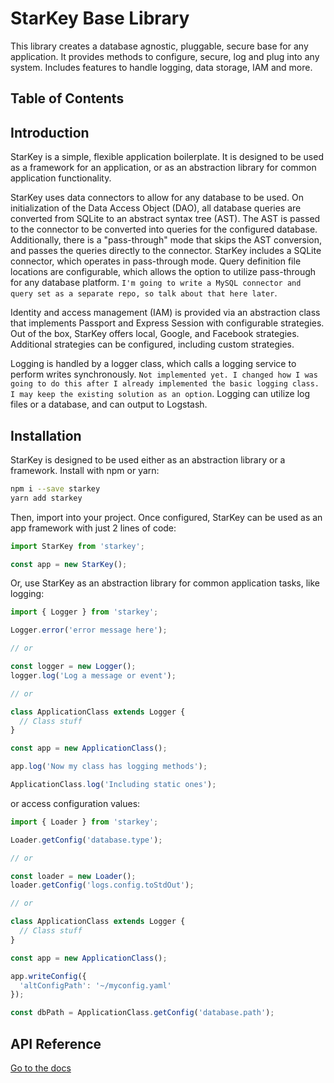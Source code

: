 # StarKey Base Library

This library creates a database agnostic, pluggable, secure base for any application. It provides methods to configure, secure, log and plug into any system. Includes features to handle logging, data storage, IAM and more.

## Table of Contents



## Introduction
StarKey is a simple, flexible application boilerplate. It is designed to be used as a framework for an application, or as an abstraction library for common application functionality.

StarKey uses data connectors to allow for any database to be used. On initialization of the Data Access Object (DAO), all database queries are converted from SQLite to an abstract syntax tree (AST). The AST is passed to the connector to be converted into queries for the configured database. Additionally, there is a "pass-through" mode that skips the AST conversion, and passes the queries directly to the connector. StarKey includes a SQLite connector, which operates in pass-through mode. Query definition file locations are configurable, which allows the option to utilize pass-through for any database platform. `I'm going to write a MySQL connector and query set as a separate repo, so talk about that here later`.

Identity and access management (IAM) is provided via an abstraction class that implements Passport and Express Session with configurable strategies. Out of the box, StarKey offers local, Google, and Facebook strategies. Additional strategies can be configured, including custom strategies.

Logging is handled by a logger class, which calls a logging service to perform writes synchronously. `Not implemented yet. I changed how I was going to do this after I already implemented the basic logging class. I may keep the existing solution as an option`. Logging can utilize log files or a database, and can output to Logstash.

## Installation

StarKey is designed to be used either as an abstraction library or a framework. Install with npm or yarn:

```Bash
npm i --save starkey
yarn add starkey
```

Then, import into your project. Once configured, StarKey can be used as an app framework with just 2 lines of code:

```JavaScript
import StarKey from 'starkey';

const app = new StarKey();
```

Or, use StarKey as an abstraction library for common application tasks, like logging:

```JavaScript
import { Logger } from 'starkey';

Logger.error('error message here');

// or

const logger = new Logger();
logger.log('Log a message or event');

// or

class ApplicationClass extends Logger {
  // Class stuff
}

const app = new ApplicationClass();

app.log('Now my class has logging methods');

ApplicationClass.log('Including static ones');
```

or access configuration values:

```JavaScript
import { Loader } from 'starkey';

Loader.getConfig('database.type');

// or

const loader = new Loader();
loader.getConfig('logs.config.toStdOut');

// or

class ApplicationClass extends Logger {
  // Class stuff
}

const app = new ApplicationClass();

app.writeConfig({
  'altConfigPath': '~/myconfig.yaml'
});

const dbPath = ApplicationClass.getConfig('database.path');
```

## API Reference

[Go to the docs](docs/README.md)


